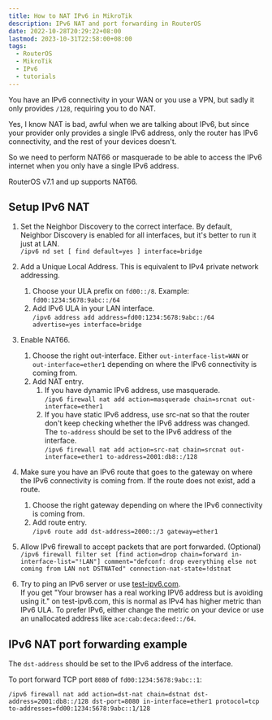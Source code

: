 ```yaml
---
title: How to NAT IPv6 in MikroTik
description: IPv6 NAT and port forwarding in RouterOS
date: 2022-10-28T20:29:22+08:00
lastmod: 2023-10-31T22:58:00+08:00
tags:
  - RouterOS
  - MikroTik
  - IPv6
  - tutorials
---
```

You have an IPv6 connectivity in your WAN or you use a VPN, but sadly it only provides `/128`, requiring you to do NAT.

Yes, I know NAT is bad, awful when we are talking about IPv6, but since your provider only provides a single IPv6 address, only the router has IPv6 connectivity, and the rest of your devices doesn't.

So we need to perform NAT66 or masquerade to be able to access the IPv6 internet when you only have a single IPv6 address.

RouterOS v7.1 and up supports NAT66.

## Setup IPv6 NAT

1. Set the Neighbor Discovery to the correct interface. By default, Neighbor Discovery is enabled for all interfaces, but it's better to run it just at LAN.\
`/ipv6 nd set [ find default=yes ] interface=bridge`

2. Add a Unique Local Address. This is equivalent to IPv4 private network addressing.
   1. Choose your ULA prefix on `fd00::/8`. Example: `fd00:1234:5678:9abc::/64`
   2. Add IPv6 ULA in your LAN interface.\
   `/ipv6 address add address=fd00:1234:5678:9abc::/64 advertise=yes interface=bridge`

3. Enable NAT66.
   1. Choose the right out-interface. Either `out-interface-list=WAN` or `out-interface=ether1` depending on where the IPv6 connectivity is coming from.
   2. Add NAT entry.
      1. If you have dynamic IPv6 address, use masquerade.\
      `/ipv6 firewall nat add action=masquerade chain=srcnat out-interface=ether1`
      2. If you have static IPv6 address, use src-nat so that the router don't keep checking whether the IPv6 address was changed. The `to-address` should be set to the IPv6 address of the interface.\
      `/ipv6 firewall nat add action=src-nat chain=srcnat out-interface=ether1 to-address=2001:db8::/128`

4. Make sure you have an IPv6 route that goes to the gateway on where the IPv6 connectivity is coming from. If the route does not exist, add a route.
   1. Choose the right gateway depending on where the IPv6 connectivity is coming from.
   2. Add route entry.\
   `/ipv6 route add dst-address=2000::/3 gateway=ether1`

5. Allow IPv6 firewall to accept packets that are port forwarded. (Optional)\
`/ipv6 firewall filter set [find action=drop chain=forward in-interface-list="!LAN"] comment="defconf: drop everything else not coming from LAN not DSTNATed" connection-nat-state=!dstnat`

6. Try to ping an IPv6 server or use [test-ipv6.com](https://test-ipv6.com).\
If you get "Your browser has a real working IPV6 address but is avoiding using it." on test-ipv6.com, this is normal as IPv4 has higher metric than IPv6 ULA. To prefer IPv6, either change the metric on your device or use an unallocated address like `ace:cab:deca:deed::/64`.

## IPv6 NAT port forwarding example

The `dst-address` should be set to the IPv6 address of the interface.

To port forward TCP port `8080` of `fd00:1234:5678:9abc::1`:
```
/ipv6 firewall nat add action=dst-nat chain=dstnat dst-address=2001:db8::/128 dst-port=8080 in-interface=ether1 protocol=tcp to-addresses=fd00:1234:5678:9abc::1/128
```